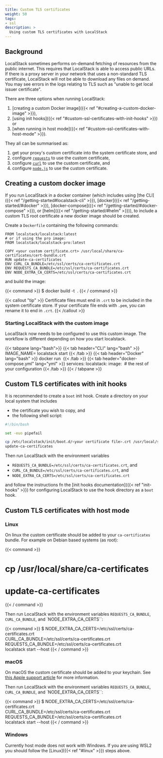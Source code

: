 ```yaml
---
title: Custom TLS certificates
weight: 50
tags:
- ssl
description: >
  Using custom TLS certificates with LocalStack
---
```


## Background

LocalStack sometimes performs on-demand fetching of resources from the public internet.
This requires that LocalStack is able to access public URLs.
If there is a proxy server in your network that uses a non-standard TLS certificate, LocalStack will not be able to download any files on demand.
You may see errors in the logs relating to TLS such as "unable to get local issuer certificate".

There are three options when running LocalStack:

1. [creating a custom Docker image]({{< ref "#creating-a-custom-docker-image" >}}),
2. [using init hooks]({{< ref "#custom-ssl-certificates-with-init-hooks" >}}) or
3. [when running in host mode]({{< ref "#custom-ssl-certificates-with-host-mode" >}}).

They all can be summarised as:

1. get your proxy's custom certificate into the system certificate store, and
2. configure [`requests`](https://pypi.python.org/pypi/requests) to use the custom certificate,
3. configure [`curl`](https://curl.se/) to use the custom certificate, and
4. configure [`node.js`](https://nodejs.org/) to use the custom certificate.

## Creating a custom docker image

If you run LocalStack in a docker container (which includes using [the CLI]({{< ref "/getting-started#localstack-cli" >}}), [docker]({{< ref "/getting-started/#docker" >}}), [docker-compose]({{< ref "/getting-started/#docker-compose" >}}), or [helm]({{< ref "/getting-started/#helm" >}})), to include a custom TLS root certificate a new docker image should be created.

Create a `Dockerfile` containing the following commands:

```docker
FROM localstack/localstack:latest
# or if using the pro image:
FROM localstack/localstack-pro:latest

COPY <your custom certificate.crt> /usr/local/share/ca-certificates/cert-bundle.crt
RUN update-ca-certificates
ENV CURL_CA_BUNDLE=/etc/ssl/certs/ca-certificates.crt
ENV REQUESTS_CA_BUNDLE=/etc/ssl/certs/ca-certificates.crt
ENV NODE_EXTRA_CA_CERTS=/etc/ssl/certs/ca-certificates.crt
```

and build the image:

{{< command >}}
$ docker build -t <image name> .
{{< / command >}}

{{< callout "tip" >}}
Certificate files must end in `.crt` to be included in the system certificate store.
If your certificate file ends with `.pem`, you can rename it to end in `.crt`.
{{< /callout >}}

### Starting LocalStack with the custom image

LocalStack now needs to be configured to use this custom image. The workflow is different depending on how you start localstack.

{{< tabpane lang="bash">}}
{{< tab header="CLI" lang="bash" >}}
IMAGE_NAME=<image name> localstack start
{{< /tab >}}
{{< tab header="Docker" lang="bash" >}}
docker run <docker arguments> <image name>
{{< /tab >}}
{{< tab header="docker-compose.yml" lang="yml" >}}
services:
  localstack:
    image: <image name>
    # the rest of your configuration
{{< /tab >}}
{{< / tabpane >}}

## Custom TLS certificates with init hooks

It is recommended to create a `boot` init hook. Create a directory on your local system that includes

* the certificate you wish to copy, and
* the following shell script:

```bash
#!/bin/bash

set -euo pipefail

cp /etc/localstack/init/boot.d/<your certificate file>.crt /usr/local/share/ca-certificates
update-ca-certificates
```

Then run LocalStack with the environment variables

* `REQUESTS_CA_BUNDLE=/etc/ssl/certs/ca-certificates.crt`, and
* `CURL_CA_BUNDLE=/etc/ssl/certs/ca-certificates.crt`, and
* `NODE_EXTRA_CA_CERTS=/etc/ssl/certs/ca-certificates.crt`

and follow the instructions fn the [init hooks documentation]({{< ref "init-hooks" >}}) for configuring LocalStack to use the hook directory as a `boot` hook.

## Custom TLS certificates with host mode

### Linux

On linux the custom certificate should be added to your `ca-certificates` bundle. For example on Debian based systems (as root):

{{< command >}}
# cp <your custom certificate.crt> /usr/local/share/ca-certificates

# update-ca-certificates

{{< / command >}}

Then run LocalStack with the environment variables `REQUESTS_CA_BUNDLE`, `CURL_CA_BUNDLE`, and `NODE_EXTRA_CA_CERTS``:

{{< command >}}
$ NODE_EXTRA_CA_CERTS=/etc/ssl/certs/ca-certificates.crt \
  CURL_CA_BUNDLE=/etc/ssl/certs/ca-certificates.crt \
  REQUESTS_CA_BUNDLE=/etc/ssl/certs/ca-certificates.crt \
  localstack start --host
{{< / command >}}

### macOS

On macOS the custom certificate should be added to your keychain. See [this Apple support article](https://support.apple.com/en-gb/guide/keychain-access/kyca2431/mac) for more information.

Then run LocalStack with the environment variables `REQUESTS_CA_BUNDLE`, `CURL_CA_BUNDLE`, and `NODE_EXTRA_CA_CERTS``:

{{< command >}}
$ NODE_EXTRA_CA_CERTS=/etc/ssl/certs/ca-certificates.crt \
  CURL_CA_BUNDLE=/etc/ssl/certs/ca-certificates.crt \
  REQUESTS_CA_BUNDLE=/etc/ssl/certs/ca-certificates.crt \
  localstack start --host
{{< / command >}}

### Windows

Currently host mode does not work with Windows. If you are using WSL2 you should follow the [Linux]({{< ref "#linux" >}}) steps above.
